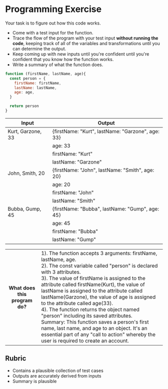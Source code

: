 # Programming Exercise

Your task is to figure out how this code works.

* Come with a test input for the function.
* Trace the flow of the program with your test input **without running the code**, keeping track of all of the variables and transformations until you can determine the output.
* Keep coming up with new inputs until you're confident until you're confident that you know how the function works.
* Write a summary of what the function does.

```js
function (firstName, lastName, age){
  const person = {
    firstName: firstName,
    lastName: lastName,
    age: age,
  }

  return person
}
```

| Input              | Output                                             |
| ------------------ | -------------------------------------------------- |
| Kurt, Garzone, 33  |  {firstName: "Kurt", lastName: "Garzone", age: 33} |
|	                   |    age: 33                                         | 
|	                   |    firstName: "Kurt"                               |
|	                   |    lastName: "Garzone"                             |
| John, Smith, 20    |  {firstName: "John", lastName: "Smith", age: 20}   | 
|	                   |    age: 20                                         |
|	                   |    firstName: "John"                               | 
|	                   |    lastName: "Smith"                               |
| Bubba, Gump, 45    |  {firstName: "Bubba", lastName: "Gump", age: 45}   |
|	                   |    age: 45                                         |
|	                   |    firstName: "Bubba"                              |
|	                   |    lastName: "Gump"                                |

<table>
  <tr>
    <th>What does this program do?</th>
    <td>1). The function accepts 3 arguments: firstName, lastName, age.<br>
2). The const variable called "person" is declared with 3 attributes.<br>
3). The value of firstName is assigned to the attribute called firstName(Kurt), the value of lastName is assigned to the attribute called lastName(Garzone), the value of age is assigned to the attribute called age(33).<br>
4). The function returns the object named "person"  including its saved attributes.<br>
Summary: This function saves a person's first name, last name, and age to an object. It's an essential part of any "call to action" whereby the user is required to create an account.</td>
  </tr>
</table>

## Rubric

* Contains a plausible collection of test cases
* Outputs are accurately derived from inputs
* Summary is plausible
